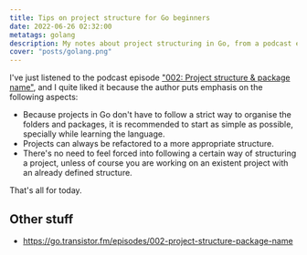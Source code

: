 ```yaml
---
title: Tips on project structure for Go beginners
date: 2022-06-26 02:32:00
metatags: golang
description: My notes about project structuring in Go, from a podcast episode. 
cover: "posts/golang.png"
---
```


I've just listened to the podcast episode ["002: Project structure & package name"](https://go.transistor.fm/episodes/002-project-structure-package-name), and I quite liked it because the author puts emphasis on the following aspects:

* Because projects in Go don't have to follow a strict way to organise the folders and packages, it is recommended to start as simple as possible, specially while learning the language.
* Projects can always be refactored to a more appropriate structure.
* There's no need to feel forced into following a certain way of structuring a project, unless of course you are working on an existent project with an already defined structure.

That's all for today.

## Other stuff

* https://go.transistor.fm/episodes/002-project-structure-package-name